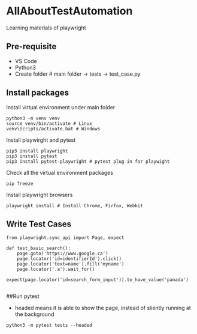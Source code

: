 # AllAboutTestAutomation
Learning materials of playwright

## Pre-requisite
 
 - VS Code
 - Python3
 - Create folder # main folder -> tests -> test_case.py

## Install packages

Install virtual environment under main folder
```
python3 -m venv venv	
source venv/bin/activate # Linux
venv\Scripts/activate.bat # Windows
```
Install playwirght and pytest
```
pip3 install playwright
pip3 install pytest
pip3 install pytest-playwright # pytest plug in for playwight
```
Check all the virtual environment packages
```
pip freeze
```
Install playwright browsers
```
playwright install # Install Chrome, Firfox, Webkit
```

## Write Test Cases

```
from playwright.sync_api import Page, expect

def test_basic_search():
	page.goto('https://www.google.ca')
	page.locator('id=identifierId').click()
	page.locator('text=name').fill('myname')
	page.locator('.a').wait_for()
	expect(page.locator('id=search_form_input')).to_have_value('panada')
	
```
##Run pytest

- headed means it is able to show the page, instead of sliently running at the background
```
python3 -m pytest tests --headed
```
